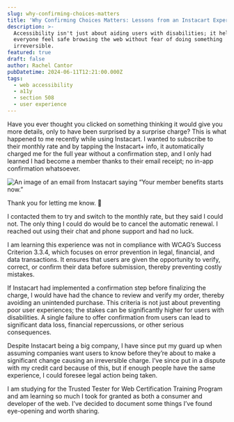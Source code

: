 ```yaml
---
slug: why-confirming-choices-matters
title: 'Why Confirming Choices Matters: Lessons from an Instacart Experience'
description: >-
  Accessibility isn't just about aiding users with disabilities; it helps
  everyone feel safe browsing the web without fear of doing something
  irreversible.
featured: true
draft: false
author: Rachel Cantor
pubDatetime: 2024-06-11T12:21:00.000Z
tags:
  - web accessibility
  - a11y
  - section 508
  - user experience
---
```


Have you ever thought you clicked on something thinking it would give you more details, only to have been surprised by a surprise charge? This is what happened to me recently while using Instacart. I wanted to subscribe to their monthly rate and by tapping the Instacart+ info, it automatically charged me for the full year without a confirmation step, and I only had learned I had become a member thanks to their email receipt; no in-app confirmation whatsoever.

![An image of an email from Instacart saying “Your member benefits starts now.”](https://media.licdn.com/dms/image/D4E12AQGbzeXgfQvlkg/article-inline_image-shrink_1000_1488/0/1718145441282?e=1724889600\&v=beta\&t=F3RR4T_8XvPD4nbSr0IRKdwktP1LE_RC4kg3rJQYCzU)

<figcaption class='text-center'>Thank you for letting me know. 🫠</figcaption>

I contacted them to try and switch to the monthly rate, but they said I could not. The only thing I could do would be to cancel the automatic renewal. I reached out using their chat and phone support and had no luck.

I am learning this experience was not in compliance with WCAG’s Success Criterion 3.3.4, which focuses on error prevention in legal, financial, and data transactions. It ensures that users are given the opportunity to verify, correct, or confirm their data before submission, thereby preventing costly mistakes.

If Instacart had implemented a confirmation step before finalizing the charge, I would have had the chance to review and verify my order, thereby avoiding an unintended purchase. This criteria is not just about preventing poor user experiences; the stakes can be significantly higher for users with disabilities. A single failure to offer confirmation from users can lead to significant data loss, financial repercussions, or other serious consequences.

Despite Instacart being a big company, I have since put my guard up when assuming companies want users to know before they’re about to make a significant change causing an irreversible charge. I’ve since put in a dispute with my credit card because of this, but if enough people have the same experience, I could foresee legal action being taken.

I am studying for the Trusted Tester for Web Certification Training Program and am learning so much I took for granted as both a consumer and developer of the web. I’ve decided to document some things I’ve found eye-opening and worth sharing.
